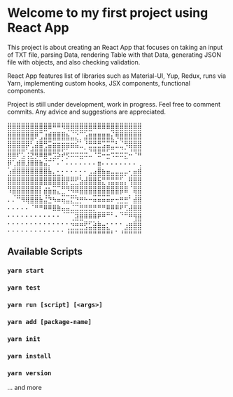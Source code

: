 # Welcome to my first project using React App
 
This project is about creating an React App that focuses on taking an input of TXT file, parsing Data, rendering Table with that Data, generating JSON file with objects, and also checking validation.

React App features list of libraries such as Material-UI, Yup, Redux, runs via Yarn, implementing custom hooks, JSX components, functional components.

Project is still under development, work in progress. Feel free to comment commits. Any advice and suggestions are appreciated.

⣿⣿⣿⣿⣿⣿⣿⣿⣿⣿⠿⠿⢿⣿⣿⣿⣿⣿⣿⣿⣿⣿⣿⣿⣿⣿⣿⣿⣿⣿
⣿⣿⣿⣿⣿⣿⣿⠛⢩⣴⣶⣶⣶⣌⠙⠫⠛⢋⣭⣤⣤⣤⣤⡙⣿⣿⣿⣿⣿⣿ 
⣿⣿⣿⣿⣿⡟⢡⣾⣿⠿⣛⣛⣛⣛⣛⡳⠆⢻⣿⣿⣿⠿⠿⠷⡌⠻⣿⣿⣿⣿ 
⣿⣿⣿⣿⠏⣰⣿⣿⣴⣿⣿⣿⡿⠟⠛⠛⠒⠄⢶⣶⣶⣾⡿⠶⠒⠲⠌⢻⣿⣿ 
⣿⣿⠏⣡⢨⣝⡻⠿⣿⢛⣩⡵⠞⡫⠭⠭⣭⠭⠤⠈⠭⠒⣒⠩⠭⠭⣍⠒⠈⠛ 
⡿⢁⣾⣿⣸⣿⣿⣷⣬⡉⠁⠄⠁⠄⠄⠄⠄⠄⠄⠄⣶⠄⠄⠄⠄⠄⠄⠄⠄⢀ 
⢡⣾⣿⣿⣿⣿⣿⣿⣿⣧⡀⠄⠄⠄⠄⠄⠄⠄⢀⣠⣿⣦⣤⣀⣀⣀⣀⠄⣤⣾ 
⣿⣿⣿⣿⣿⣿⣿⣿⣿⣿⣿⣿⣷⣶⣶⡶⢇⣰⣿⣿⣟⠿⠿⠿⠿⠟⠁⣾⣿⣿ 
⣿⣿⣿⣿⣿⣿⣿⡟⢛⡛⠿⠿⣿⣧⣶⣶⣿⣿⣿⣿⣿⣷⣼⣿⣿⣿⣧⠸⣿⣿ 
⠘⢿⣿⣿⣿⣿⣿⡇⢿⡿⠿⠦⣤⣈⣙⡛⠿⠿⠿⣿⣿⣿⣿⠿⠿⠟⠛⡀⢻⣿ 
⠄⠄⠉⠻⢿⣿⣿⣷⣬⣙⠳⠶⢶⣤⣍⣙⡛⠓⠒⠶⠶⠶⠶⠖⢒⣛⣛⠁⣾⣿ 
⠄⠄⠄⠄⠄⠈⠛⠛⠿⠿⣿⣷⣤⣤⣈⣉⣛⣛⣛⡛⠛⠛⠿⠿⠿⠟⢋⣼⣿⣿ 
⠄⠄⠄⠄⠄⠄⠄⠄⠄⠄⠄⠄⠈⠉⠉⣻⣿⣿⣿⣿⡿⠿⠛⠃⠄⠙⠛⠿⢿⣿ 
⠄⠄⠄⠄⠄⠄⠄⠄⠄⠄⠄⠄⠄⠄⢬⣭⣭⡶⠖⣢⣦⣀⠄⠄⠄⠄⢀⣤⣾⣿ 
⠄⠄⠄⠄⠄⠄⠄⠄⠄⠄⠄⠄⠄⢰⣶⣶⣶⣾⣿⣿⣿⣿⣷⡄⠄⢠⣾⣿⣿⣿ 


## Available Scripts

### `yarn start`
### `yarn test`
### `yarn run [script] [<args>]`
### `yarn add [package-name]`
### `yarn init`
### `yarn install`
### `yarn version`

... and more
